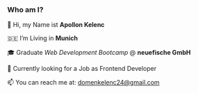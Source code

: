### Who am I?

:raising_hand: Hi, my Name ist **Apollon Kelenc**

🇩🇪 I’m Living in **Munich**

:mortar_board: Graduate *Web Development Bootcamp* @ **neuefische GmbH** 

:necktie: Currently looking for a Job as Frontend Developer

📫 You can reach me at: domenkelenc24@gmail.com

<!--
**Apollon-Kelenc/Apollon-Kelenc** is a ✨ _special_ ✨ repository because its `README.md` (this file) appears on your GitHub profile.

Here are some ideas to get you started:

- 🔭 I’m currently working on ...
- 🌱 I’m currently learning *Web Development* @ **Neue Fische**
- 👯 I’m looking to collaborate on ...
- 🤔 I’m looking for help with ...
- 💬 Ask me about ...
- 📫 How to reach me: ...
- 😄 Pronouns: ...
- ⚡ Fun fact: ...
-->
